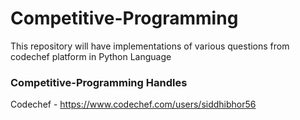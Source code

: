 # Competitive-Programming

This repository will have implementations of various questions from codechef platform in Python Language

### Competitive-Programming Handles
Codechef - https://www.codechef.com/users/siddhibhor56
